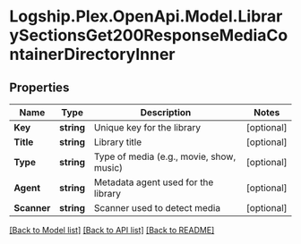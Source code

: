 # Logship.Plex.OpenApi.Model.LibrarySectionsGet200ResponseMediaContainerDirectoryInner

## Properties

Name | Type | Description | Notes
------------ | ------------- | ------------- | -------------
**Key** | **string** | Unique key for the library | [optional] 
**Title** | **string** | Library title | [optional] 
**Type** | **string** | Type of media (e.g., movie, show, music) | [optional] 
**Agent** | **string** | Metadata agent used for the library | [optional] 
**Scanner** | **string** | Scanner used to detect media | [optional] 

[[Back to Model list]](../../README.md#documentation-for-models) [[Back to API list]](../../README.md#documentation-for-api-endpoints) [[Back to README]](../../README.md)

